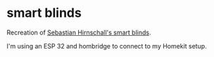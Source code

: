 # smart blinds

Recreation of [Sebastian Hirnschall's smart blinds](https://blog.hirnschall.net/diy-smart-window-blinds/).

I'm using an ESP 32 and hombridge to connect to my Homekit setup.
